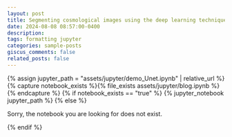 ```yaml
---
layout: post
title: Segmenting cosmological images using the deep learning technique U-Net
date: 2024-08-08 08:57:00-0400
description:
tags: formatting jupyter
categories: sample-posts
giscus_comments: false
related_posts: false
---
```


{% assign jupyter_path = "assets/jupyter/demo_Unet.ipynb" | relative_url %}
{% capture notebook_exists %}{% file_exists assets/jupyter/blog.ipynb %}{% endcapture %}
{% if notebook_exists == "true" %}
{% jupyter_notebook jupyter_path %}
{% else %}

<p>Sorry, the notebook you are looking for does not exist.</p>
{% endif %}
